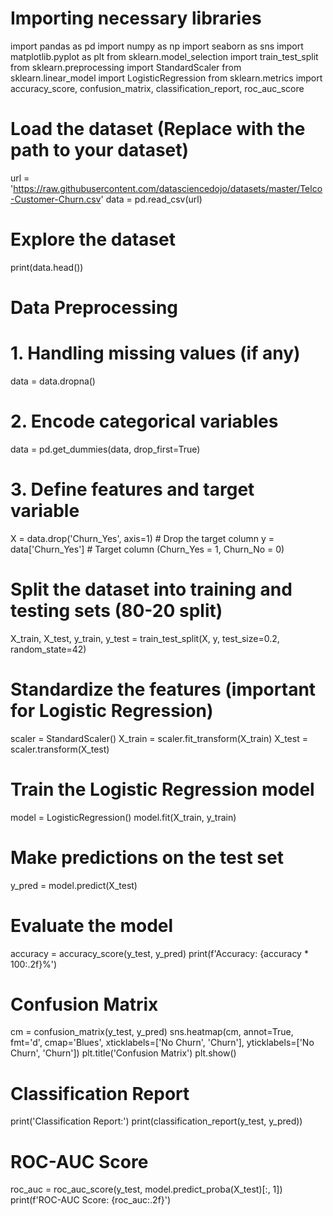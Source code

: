 # Importing necessary libraries
import pandas as pd
import numpy as np
import seaborn as sns
import matplotlib.pyplot as plt
from sklearn.model_selection import train_test_split
from sklearn.preprocessing import StandardScaler
from sklearn.linear_model import LogisticRegression
from sklearn.metrics import accuracy_score, confusion_matrix, classification_report, roc_auc_score

# Load the dataset (Replace with the path to your dataset)
url = 'https://raw.githubusercontent.com/datasciencedojo/datasets/master/Telco-Customer-Churn.csv'
data = pd.read_csv(url)

# Explore the dataset
print(data.head())

# Data Preprocessing
# 1. Handling missing values (if any)
data = data.dropna()

# 2. Encode categorical variables
data = pd.get_dummies(data, drop_first=True)

# 3. Define features and target variable
X = data.drop('Churn_Yes', axis=1)  # Drop the target column
y = data['Churn_Yes']  # Target column (Churn_Yes = 1, Churn_No = 0)

# Split the dataset into training and testing sets (80-20 split)
X_train, X_test, y_train, y_test = train_test_split(X, y, test_size=0.2, random_state=42)

# Standardize the features (important for Logistic Regression)
scaler = StandardScaler()
X_train = scaler.fit_transform(X_train)
X_test = scaler.transform(X_test)

# Train the Logistic Regression model
model = LogisticRegression()
model.fit(X_train, y_train)

# Make predictions on the test set
y_pred = model.predict(X_test)

# Evaluate the model
accuracy = accuracy_score(y_test, y_pred)
print(f'Accuracy: {accuracy * 100:.2f}%')

# Confusion Matrix
cm = confusion_matrix(y_test, y_pred)
sns.heatmap(cm, annot=True, fmt='d', cmap='Blues', xticklabels=['No Churn', 'Churn'], yticklabels=['No Churn', 'Churn'])
plt.title('Confusion Matrix')
plt.show()

# Classification Report
print('Classification Report:')
print(classification_report(y_test, y_pred))

# ROC-AUC Score
roc_auc = roc_auc_score(y_test, model.predict_proba(X_test)[:, 1])
print(f'ROC-AUC Score: {roc_auc:.2f}')
